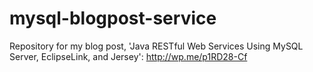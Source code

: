 mysql-blogpost-service
======================

  Repository for my blog post, 'Java RESTful Web Services Using MySQL Server, EclipseLink, and Jersey': http://wp.me/p1RD28-Cf
